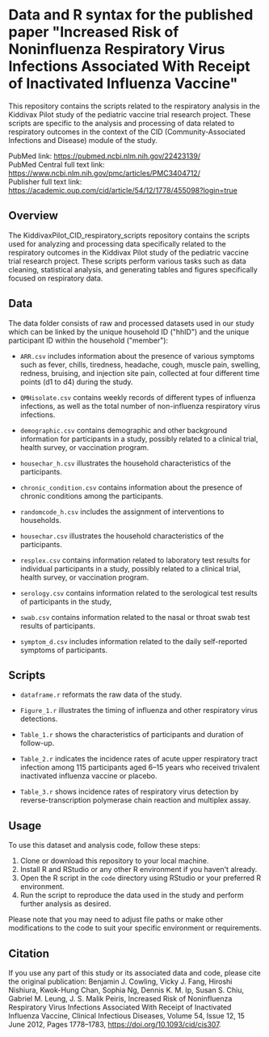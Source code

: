 # Data and R syntax for the published paper "Increased Risk of Noninfluenza Respiratory Virus Infections Associated With Receipt of Inactivated Influenza Vaccine"

This repository contains the scripts related to the respiratory analysis in the Kiddivax Pilot study of the pediatric vaccine trial research project. These scripts are specific to the analysis and processing of data related to respiratory outcomes in the context of the CID (Community-Associated Infections and Disease) module of the study.

PubMed link: https://pubmed.ncbi.nlm.nih.gov/22423139/  
PubMed Central full text link: https://www.ncbi.nlm.nih.gov/pmc/articles/PMC3404712/    
Publisher full text link: https://academic.oup.com/cid/article/54/12/1778/455098?login=true  

## Overview

The KiddivaxPilot_CID_respiratory_scripts repository contains the scripts used for analyzing and processing data specifically related to the respiratory outcomes in the Kiddivax Pilot study of the pediatric vaccine trial research project. These scripts perform various tasks such as data cleaning, statistical analysis, and generating tables and figures specifically focused on respiratory data.

## Data

The data folder consists of raw and processed datasets used in our study which can be linked by the unique household ID ("hhID") and the unique participant ID within the household ("member"):

- `ARR.csv` includes information about the presence of various symptoms such as fever, chills, tiredness, headache, cough, muscle pain, swelling, redness, bruising, and injection site pain, collected at four different time points (d1 to d4) during the study. 

- `QMHisolate.csv` contains weekly records of different types of influenza infections, as well as the total number of non-influenza respiratory virus infections. 

- `demographic.csv` contains demographic and other background information for participants in a study, possibly related to a clinical trial, health survey, or vaccination program.

- `housechar_h.csv` illustrates the household characteristics of the participants.
  
- `chronic_condition.csv` contains information about the presence of chronic conditions among the participants.

- `randomcode_h.csv` includes the assignment of interventions to households.

- `housechar.csv` illustrates the household characteristics of the participants.

- `resplex.csv` contains information related to laboratory test results for individual participants in a study, possibly related to a clinical trial, health survey, or vaccination program.

- `serology.csv` contains information related to the serological test results of participants in the study,

- `swab.csv` contains information related to the nasal or throat swab test results of participants.

- `symptom_d.csv` includes information related to the daily self-reported symptoms of participants.


## Scripts

- `dataframe.r` reformats the raw data of the study.

- `Figure_1.r` illustrates the timing of influenza and other respiratory virus detections.

- `Table_1.r` shows the characteristics of participants and duration of follow-up.

- `Table_2.r` indicates the incidence rates of acute upper respiratory tract infection among 115 participants aged 6–15 years who received trivalent inactivated influenza vaccine or placebo.

- `Table_3.r` shows incidence rates of respiratory virus detection by reverse-transcription polymerase chain reaction and multiplex assay.


## Usage

To use this dataset and analysis code, follow these steps:

1. Clone or download this repository to your local machine.
2. Install R and RStudio or any other R environment if you haven't already.
3. Open the R script in the `code` directory using RStudio or your preferred R environment.
4. Run the script to reproduce the data used in the study and perform further analysis as desired.

Please note that you may need to adjust file paths or make other modifications to the code to suit your specific environment or requirements.

## Citation

If you use any part of this study or its associated data and code, please cite the original publication: Benjamin J. Cowling, Vicky J. Fang, Hiroshi Nishiura, Kwok-Hung Chan, Sophia Ng, Dennis K. M. Ip, Susan S. Chiu, Gabriel M. Leung, J. S. Malik Peiris, Increased Risk of Noninfluenza Respiratory Virus Infections Associated With Receipt of Inactivated Influenza Vaccine, Clinical Infectious Diseases, Volume 54, Issue 12, 15 June 2012, Pages 1778–1783, https://doi.org/10.1093/cid/cis307.
